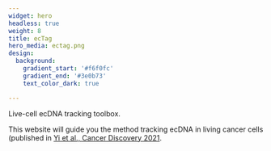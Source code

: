 ```yaml
---
widget: hero
headless: true
weight: 8
title: ecTag
hero_media: ectag.png
design:
  background:
    gradient_start: '#f6f0fc'
    gradient_end: '#3e0b73'
    text_color_dark: true

---
```


Live-cell ecDNA tracking toolbox.

This website will guide you the method tracking ecDNA in living cancer cells (published in [Yi et al., Cancer Discovery 2021](https://cancerdiscovery.aacrjournals.org/content/12/2/468).


